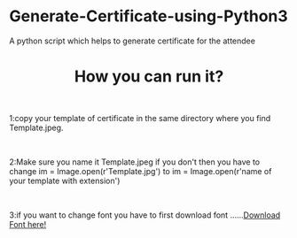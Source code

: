 # Generate-Certificate-using-Python3
A python script which helps to generate certificate for the attendee

<h1 align="center">How you can run it?</h1>
<br>
<p>
1:copy your template of certificate in the same directory where you find Template.jpeg.
</p>
<br>
<p>
2:Make sure you name it Template.jpeg if you don't then you have to change im = Image.open(r'Template.jpg') to im = Image.open(r'name of your template with extension')
</p>
<br>
<p>
3:if you want to change font you have to first download font ......<a href="https://www.1001fonts.com/signature-fonts.html?page=2">Download Font here!</a>

</p>
